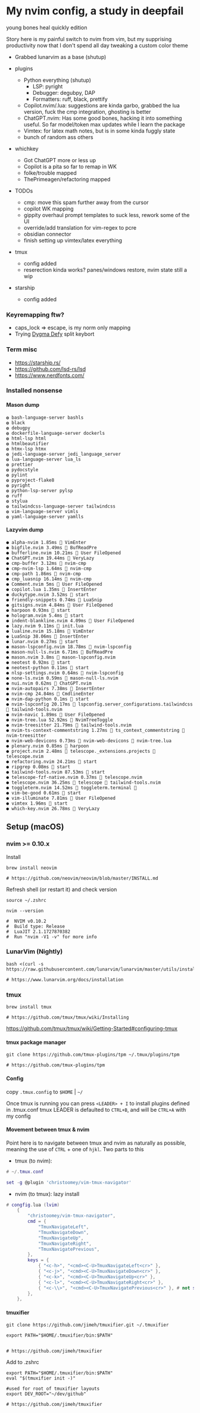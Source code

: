# My nvim config, a study in deepfail
young bones heal quickly edition

Story here is my painful switch to nvim from vim, but my supprising productivity now that I don't spend all day tweaking a custom color theme

- Grabbed lunarvim as a base (shutup)
- plugins
  - Python everything (shutup)
    - LSP: pyright
    - Debugger: degubpy, DAP  
    - Formatters: ruff, black, prettify
  - Copilot.nvim/.lua: suggestions are kinda garbo, grabbed the lua version, fuck the cmp integration, ghosting is better
  - ChatGPT.nvim: Has some good bones, hacking it into something useful. So far model/token max updates while I learn the package
  - Vimtex: for latex math notes, but is in some kinda fuggly state
  - bunch of random ass others 

- whichkey
  - Got ChatGPT more or less up
  - Copilot is a pita so far to remap in WK
  - folke/trouble mapped
  - ThePrimeagen/refactoring mapped 

- TODOs
  - cmp: move this spam further away from the cursor
  - copilot WK mapping
  - gippity overhaul prompt templates to suck less, rework some of the UI
  - override/add translation for vim-regex to pcre
  - obsidian connector
  - finish setting up vimtex/latex everything

- tmux
    - config added
    - reserection kinda works? panes/windows restore, nvim state still a wip

- starship
    - config added

### Keyremapping ftw? 
- caps_lock => escape, is my norm only mapping
- Trying [Dygma Defy](https://dygma.com/pages/defy) split keybort
 

### Term misc
- https://starship.rs/
- https://github.com/lsd-rs/lsd
- https://www.nerdfonts.com/


### Installed nonsense 
#### Mason dump 
    ◍ bash-language-server bashls
    ◍ black
    ◍ debugpy
    ◍ dockerfile-language-server dockerls
    ◍ html-lsp html
    ◍ htmlbeautifier
    ◍ htmx-lsp htmx
    ◍ jedi-language-server jedi_language_server
    ◍ lua-language-server lua_ls
    ◍ prettier
    ◍ pydocstyle
    ◍ pylint
    ◍ pyproject-flake8
    ◍ pyright
    ◍ python-lsp-server pylsp
    ◍ ruff
    ◍ stylua
    ◍ tailwindcss-language-server tailwindcss
    ◍ vim-language-server vimls
    ◍ yaml-language-server yamlls

#### Lazyvim dump 
    ● alpha-nvim 1.85ms  VimEnter
    ● bigfile.nvim 3.49ms  BufReadPre
    ● bufferline.nvim 10.21ms  User FileOpened
    ● ChatGPT.nvim 19.44ms  VeryLazy
    ● cmp-buffer 3.12ms  nvim-cmp
    ● cmp-nvim-lsp 1.64ms  nvim-cmp
    ● cmp-path 1.86ms  nvim-cmp
    ● cmp_luasnip 16.14ms  nvim-cmp
    ● Comment.nvim 5ms  User FileOpened
    ● copilot.lua 1.35ms  InsertEnter
    ● duckytype.nvim 3.52ms  start
    ● friendly-snippets 0.74ms  LuaSnip
    ● gitsigns.nvim 4.84ms  User FileOpened
    ● harpoon 0.93ms  start
    ● hologram.nvim 5.4ms  start
    ● indent-blankline.nvim 4.09ms  User FileOpened
    ● lazy.nvim 9.11ms  init.lua
    ● lualine.nvim 15.18ms  VimEnter
    ● LuaSnip 38.06ms  InsertEnter
    ● lunar.nvim 0.27ms  start
    ● mason-lspconfig.nvim 18.78ms  nvim-lspconfig
    ● mason-null-ls.nvim 6.71ms  BufReadPre
    ● mason.nvim 3.8ms  mason-lspconfig.nvim
    ● neotest 0.92ms  start
    ● neotest-python 0.11ms  start
    ● nlsp-settings.nvim 0.64ms  nvim-lspconfig
    ● none-ls.nvim 0.59ms  mason-null-ls.nvim
    ● nui.nvim 0.62ms  ChatGPT.nvim
    ● nvim-autopairs 7.38ms  InsertEnter
    ● nvim-cmp 24.84ms  CmdlineEnter
    ● nvim-dap-python 0.1ms  start
    ● nvim-lspconfig 20.17ms 󰢱 lspconfig.server_configurations.tailwindcss  tailwind-tools.nvim
    ● nvim-navic 1.89ms  User FileOpened
    ● nvim-tree.lua 52.92ms  NvimTreeToggle
    ● nvim-treesitter 21.79ms  tailwind-tools.nvim
    ● nvim-ts-context-commentstring 1.27ms 󰢱 ts_context_commentstring  nvim-treesitter
    ● nvim-web-devicons 0.73ms 󰢱 nvim-web-devicons  nvim-tree.lua
    ● plenary.nvim 0.85ms  harpoon
    ● project.nvim 2.48ms 󰢱 telescope._extensions.projects  telescope.nvim
    ● refactoring.nvim 24.21ms  start
    ● ripgrep 0.08ms  start
    ● tailwind-tools.nvim 87.53ms  start
    ● telescope-fzf-native.nvim 0.37ms  telescope.nvim
    ● telescope.nvim 36.25ms 󰢱 telescope  tailwind-tools.nvim
    ● toggleterm.nvim 14.52ms 󰢱 toggleterm.terminal  
    ● vim-be-good 0.61ms  start
    ● vim-illuminate 7.81ms  User FileOpened
    ● vimtex 1.96ms  start
    ● which-key.nvim 26.78ms  VeryLazy


## Setup (macOS)

### nvim >= 0.10.x

Install
```shell
brew install neovim

# https://github.com/neovim/neovim/blob/master/INSTALL.md
```


Refresh shell (or restart it) and check version
```shell
source ~/.zshrc

nvim --version

#  NVIM v0.10.2
#  Build type: Release
#  LuaJIT 2.1.1727870382
#  Run "nvim -V1 -v" for more info
```

### LunarVim (Nightly)
```shell
bash <(curl -s https://raw.githubusercontent.com/lunarvim/lunarvim/master/utils/installer/install.sh)

# https://www.lunarvim.org/docs/installation
```

### tmux
```shell
brew install tmux

# https://github.com/tmux/tmux/wiki/Installing
```

https://github.com/tmux/tmux/wiki/Getting-Started#configuring-tmux

#### tmux package manager
```shell
git clone https://github.com/tmux-plugins/tpm ~/.tmux/plugins/tpm

# https://github.com/tmux-plugins/tpm
```


#### Config
copy `.tmux.config` to `$HOME` | `~/`

Once tmux is running you can press `<LEADER> + I` to install plugins defined in .tmux.conf
tmux LEADER is defaulted to `CTRL+B`, and will be `CTRL+A` with my config


#### Movement between tmux & nvim
Point here is to navigate between tmux and nvim as naturally as possible, meaning the use of `CTRL` + one of `hjkl`.
Two parts to this
- tmux (to nvim): 
```lua
# ~/.tmux.conf

set -g @plugin 'christoomey/vim-tmux-navigator'
```
- nvim (to tmux): lazy install
```lua
# congfig.lua (lvim)
	{
		"christoomey/vim-tmux-navigator",
		cmd = {
			"TmuxNavigateLeft",
			"TmuxNavigateDown",
			"TmuxNavigateUp",
			"TmuxNavigateRight",
			"TmuxNavigatePrevious",
		},
		keys = {
			{ "<c-h>", "<cmd><C-U>TmuxNavigateLeft<cr>" },
			{ "<c-j>", "<cmd><C-U>TmuxNavigateDown<cr>" },
			{ "<c-k>", "<cmd><C-U>TmuxNavigateUp<cr>" },
			{ "<c-l>", "<cmd><C-U>TmuxNavigateRight<cr>" },
			{ "<c-\\>", "<cmd><C-U>TmuxNavigatePrevious<cr>" }, # not sure i like this one, conflicts with lvim modal term
		},
	},
```




#### tmuxifier
```shell
git clone https://github.com/jimeh/tmuxifier.git ~/.tmuxifier

export PATH="$HOME/.tmuxifier/bin:$PATH"


# https://github.com/jimeh/tmuxifier
```

Add to .zshrc
```shell
export PATH="$HOME/.tmuxifier/bin:$PATH"
eval "$(tmuxifier init -)"

#used for root of tmuxifier layouts
export DEV_ROOT="~/dev/github"

# https://github.com/jimeh/tmuxifier
```
